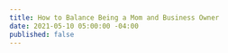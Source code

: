 ```yaml
---
title: How to Balance Being a Mom and Business Owner
date: 2021-05-10 05:00:00 -04:00
published: false
---
```


